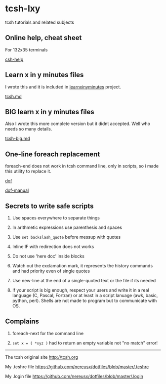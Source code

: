 # tcsh-lxy
tcsh tutorials and related subjects

## Online help, cheat sheet
For 132x35 terminals

[csh-help](https://github.com/nereusx/tcsh-lxy/blob/master/csh-help)

## Learn x in y minutes files
I wrote this and it is included in [learnxinyminutes](https://learnxinyminutes.com/) project.

[tcsh.md](https://github.com/nereusx/tcsh-lxy/blob/master/tcsh.md)

## BIG learn x in y minutes files
Also I wrote this more complete version but it didnt accepted.
Well who needs so many details.

[tcsh-big.md](https://github.com/nereusx/tcsh-lxy/blob/master/tcsh-big.md)

## One-line foreach replacement
foreach-end does not work in tcsh command line, only in scripts,
so i made this utility to replace it.

[dof](https://github.com/nereusx/unix-utils/tree/master/dof)

[dof-manual](https://github.com/nereusx/unix-utils/blob/master/dof/dof.pdf)

## Secrets to write safe scripts

1. Use spaces everywhere to separate things

2. In arithmetic expressions use parenthesis and spaces

3. Use `set backslash_quote` before messup with quotes

4. Inline IF with redirection does not works

5. Do not use 'here doc' inside blocks

6. Watch out the exclamation mark, it represents the history commands and had priority even of single quotes

7. Use new-line at the end of a single-quoted text or the file if its needed

8. If your script is big enough, respect your users and write it in a real language (C, Pascal, Fortran) or at least in a script
lanuage (awk, basic, python, perl). Shells are not made to program but to communicate with OS.

## Complains

1. foreach-next for the command line

2. `set x = ( *xyz )` had to return an empty variable not "no match" error!

---

The tcsh original site
http://tcsh.org

My .tcshrc file
https://github.com/nereusx/dotfiles/blob/master/.tcshrc

My .login file
https://github.com/nereusx/dotfiles/blob/master/.login
